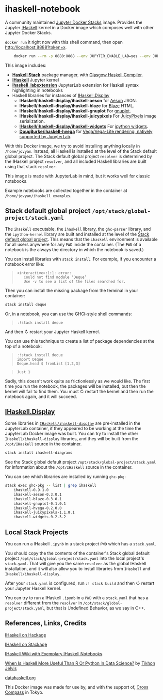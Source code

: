 # ihaskell-notebook

A community maintained
[Jupyter Docker Stacks](https://github.com/jupyter/docker-stacks)
image.
Provides the Jupyter [IHaskell](https://github.com/gibiansky/IHaskell) kernel
in a Docker image which composes well with other Jupyter Docker Stacks.


`docker run` it right now with this shell command, then open <http://localhost:8888?token=x>.

~~~bash
    docker run --rm -p 8888:8888 --env JUPYTER_ENABLE_LAB=yes --env JUPYTER_TOKEN=x --name ihaskell_notebook jamesbrock/ihaskell-notebook:latest
~~~

This image includes:

* [__Haskell Stack__](https://docs.haskellstack.org/en/stable/README/) package manager, with [Glasgow Haskell Compiler](https://www.haskell.org/ghc/).
* [__IHaskell__](https://github.com/gibiansky/IHaskell) Jupyter kernel
* [__ihaskell_labextension__](https://github.com/gibiansky/IHaskell/tree/master/ihaskell_labextension) JupyterLab extension for Haskell syntax highlighting in notebooks
* Haskell libraries for instances of [IHaskell.Display](https://www.stackage.org/haddock/lts-12.26/ihaskell-0.9.1.0/IHaskell-Display.html)
  * __IHaskell/ihaskell-display/ihaskell-aeson__ for [Aeson](http://hackage.haskell.org/package/aeson) JSON.
  * __IHaskell/ihaskell-display/ihaskell-blaze__ for [Blaze](http://hackage.haskell.org/package/blaze-html) HTML.
  * __IHaskell/ihaskell-display/ihaskell-gnuplot__ For [gnuplot](http://www.gnuplot.info/).
  * __IHaskell/ihaskell-display/ihaskell-juicypixels__ For [JuicyPixels](http://hackage.haskell.org/package/JuicyPixels) image serialization.
  * [__IHaskell/ihaskell-display/ihaskell-widgets__](https://github.com/gibiansky/IHaskell/tree/master/ihaskell-display/ihaskell-widgets) For [ipython widgets](https://github.com/ipython/ipywidgets).
  * [__DougBurke/ihaskell-hvega__](https://github.com/DougBurke/hvega) for [Vega/Vega-Lite rendering, natively supported by JupyterLab](https://jupyterlab.readthedocs.io/en/stable/user/file_formats.html#vega-lite).

With this Docker image, we try to avoid installing anything
locally in `/home/jovyan`. Instead, all Haskell is installed at the level
of the Stack default global project. The Stack default global project `resolver`
is determined by the IHaskell project `resolver`, and all included Haskell
libraries are built using that stack `resolver`.

This image is made with JupyterLab in mind, but it works well for classic notebooks.

Example notebooks are collected together in the container at `/home/jovyan/ihaskell_examples`.

## Stack default global project `/opt/stack/global-project/stack.yaml`

The `ihaskell` executable, the `ihaskell` library, the `ghc-parser` library,
and the `ipython-kernel` library are built and installed at the level
of the [Stack default global project](https://docs.haskellstack.org/en/stable/yaml_configuration/#yaml-configuration). This means that the `ihaskell`
environment is available for all users anywhere for any `PWD` inside the
container. (The `PWD` of a notebook is the always the directory in which the notebook is saved.)

You can install libraries with `stack install`. For example, if you encounter a notebook error like:

> ~~~
> <interactive>:1:1: error:
>    Could not find module ‘Deque’
>    Use -v to see a list of the files searched for.
> ~~~

Then you can install the missing package from the terminal in your container:

~~~bash
stack install deque
~~~

Or, in a notebook, you can use the GHCi-style shell commands:

> ~~~
> :!stack install deque
> ~~~

And then ↻ restart your Jupyter Haskell kernel.

You can use this technique to create a list of package dependencies at the top of a notebook:

> ~~~
> :!stack install deque
> import Deque
> Deque.head $ fromList [1,2,3]
> ~~~

> ~~~
> Just 1
> ~~~

Sadly, this doesn't work quite as frictionlessly as we would like. The first time you run the notebook, the packages will be installed, but then the kernel will fail to find them. You must ↻ restart the kernel and then run the notebook again, and it will succeed.

## [IHaskell.Display](https://www.stackage.org/haddock/lts-12.26/ihaskell-0.9.1.0/IHaskell-Display.html)

Some libraries in [`IHaskell/ihaskell-display`](https://github.com/gibiansky/IHaskell/tree/master/ihaskell-display)
are pre-installed in the JupyterLab container, if they appeared to be working at the time the JupyterLab Docker image was built. You can try to install the other `IHaskell/ihaskell-display` libraries, and they will be built from the `/opt/IHaskell` source in the container.

~~~bash
stack install ihaskell-diagrams
~~~

See the Stack global default project `/opt/stack/global-project/stack.yaml` for information about the `/opt/IHaskell` source in the container.

You can see which libraries are installed by running `ghc-pkg`:

~~~bash
stack exec ghc-pkg -- list | grep ihaskell
    ihaskell-0.9.1.0
    ihaskell-aeson-0.3.0.1
    ihaskell-blaze-0.3.0.1
    ihaskell-gnuplot-0.1.0.1
    ihaskell-hvega-0.2.0.0
    ihaskell-juicypixels-1.1.0.1
    ihaskell-widgets-0.2.3.2
~~~

## Local Stack Projects

You can run a IHaskell `.ipynb` in a stack project `PWD` which has a `stack.yaml`.

You should
copy the the contents of the container's Stack global default project `/opt/stack/global-project/stack.yaml` into the local project's `stack.yaml`. That will give you the same `resolver` as the global IHaskell installation, and it will also allow you to install libraries from `IHaskell` and `IHaskell/ihaskell-display`.

After your `stack.yaml` is configured, run `:! stack build` and then ↻ restart your Jupyter Haskell kernel.

You can try to run a IHaskell `.ipynb` in a `PWD` with a `stack.yaml` that has a `resolver` different from the `resolver` in `/opt/stack/global-project/stack.yaml`, but that is Undefined Behavior, as we say in C++.


## References, Links, Credits

[IHaskell on Hackage](http://hackage.haskell.org/package/ihaskell)

[IHaskell on Stackage](https://www.stackage.org/package/ihaskell/snapshots)

[IHaskell Wiki with Exemplary IHaskell Notebooks](https://github.com/gibiansky/IHaskell/wiki)

[When Is Haskell More Useful Than R Or Python In Data Science?](https://www.quora.com/What-are-some-use-cases-for-which-it-would-be-beneficial-to-use-Haskell-rather-than-R-or-Python-in-data-science) by [Tikhon Jelvis](https://github.com/TikhonJelvis)

[datahaskell.org](http://www.datahaskell.org/)

This Docker image was made for use by, and with the support of, [Cross Compass](https://www.cross-compass.com/) in Tokyo.
